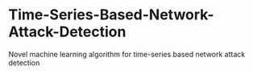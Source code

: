 # Time-Series-Based-Network-Attack-Detection
Novel machine learning algorithm for time-series based network attack detection
